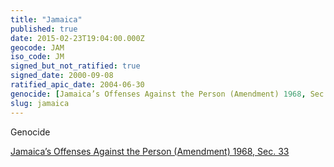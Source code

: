 ```yaml
---
title: "Jamaica"
published: true
date: 2015-02-23T19:04:00.000Z
geocode: JAM
iso_code: JM
signed_but_not_ratified: true
signed_date: 2000-09-08
ratified_apic_date: 2004-06-30
genocide: [Jamaica’s Offenses Against the Person (Amendment) 1968, Sec. 33](http://www.ecc.gov.jm/Downloads/Child-Laws/The%20Offences%20Against%20the%20Person%20Act%20-%201864.pdf)
slug: jamaica
---
```

Genocide

[Jamaica’s Offenses Against the Person (Amendment) 1968, Sec. 33](http://www.ecc.gov.jm/Downloads/Child-Laws/The%20Offences%20Against%20the%20Person%20Act%20-%201864.pdf)

